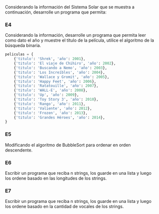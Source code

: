 Considerando la información del Sistema Solar que se muestra a continuación, desarrolle un programa que permita:

### E4
Considerando la información, desarrolle un programa que permita leer como dato el año y muestre el título de la película, utilice el algoritmo de la búsqueda binaria.

```Python
peliculas = {
    {'titulo': 'Shrek', 'año': 2001},
    {'titulo': 'El viaje de Chihiro', 'año': 2002},
    {'titulo': 'Buscando a Nemo', 'año': 2003},
    {'titulo': 'Los Increíbles', 'año': 2004},
    {'titulo': 'Wallace y Gromit', 'año': 2005},
    {'titulo': 'Happy Feet', 'año': 2006},
    {'titulo': 'Ratatouille', 'año': 2007},
    {'titulo': 'WALL-E', 'año': 2008},
    {'titulo': 'Up', 'año': 2009},
    {'titulo': 'Toy Story 3', 'año': 2010},
    {'titulo': 'Rango', 'año': 2011},
    {'titulo': 'Valiente', 'año': 2012},
    {'titulo': 'Frozen', 'año': 2013},
    {'titulo': 'Grandes Héroes', 'año': 2014},
}
```
### E5
Modificando el algoritmo de BubbleSort para ordenar en orden descendente.

### E6
Escribir un programa que reciba n strings, los guarde en una lista y luego los ordene basado en las longitudes de los strings.

### E7
Escribir un programa que reciba n strings, los guarde en una lista y luego los ordene basado en la cantidad de vocales de los strings.
